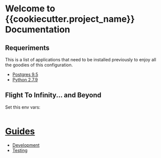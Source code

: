 # Welcome to {{cookiecutter.project_name}} Documentation

## Requeriments

This is a list of applications that need to be installed previously to enjoy all
the goodies of this configuration.

* [Postgres 9.5](http://www.postgresql.org/docs/9.5/static/release-9-5.html)
* [Python 2.7.9](https://www.python.org/downloads/release/python-279/)

## Flight To Infinity... and Beyond

Set this env vars:

```bash
```

# [Guides](docs/README.md)

* [Development](docs/development)
* [Testing](testing.md)

